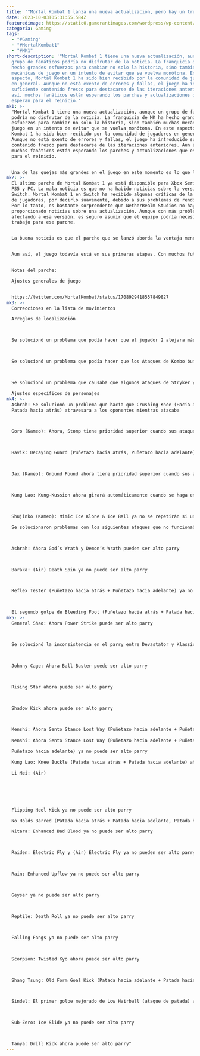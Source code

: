 ```yaml
---
title: '"Mortal Kombat 1 lanza una nueva actualización, pero hay un truco."'
date: 2023-10-03T05:31:55.584Z
featuredimage: https://static0.gamerantimages.com/wordpress/wp-content/uploads/2023/10/mortal-kombat-1-patch-cover.jpg?q=50&fit=contain&w=1140&h=&dpr=1.5
categoria: Gaming
tags:
  - "#Gaming"
  - "#MortalKombat1"
  - "#MK1"
short-description: '"Mortal Kombat 1 tiene una nueva actualización, aunque un
  grupo de fanáticos podría no disfrutar de la noticia. La franquicia de MK ha
  hecho grandes esfuerzos para cambiar no solo la historia, sino también muchas
  mecánicas de juego en un intento de evitar que se vuelva monótona. En este
  aspecto, Mortal Kombat 1 ha sido bien recibido por la comunidad de jugadores
  en general. Aunque no está exento de errores y fallas, el juego ha introducido
  suficiente contenido fresco para destacarse de las iteraciones anteriores. Aun
  así, muchos fanáticos están esperando los parches y actualizaciones que
  esperan para el reinicio.'
mk1: >-
  "Mortal Kombat 1 tiene una nueva actualización, aunque un grupo de fanáticos
  podría no disfrutar de la noticia. La franquicia de MK ha hecho grandes
  esfuerzos para cambiar no solo la historia, sino también muchas mecánicas de
  juego en un intento de evitar que se vuelva monótona. En este aspecto, Mortal
  Kombat 1 ha sido bien recibido por la comunidad de jugadores en general.
  Aunque no está exento de errores y fallas, el juego ha introducido suficiente
  contenido fresco para destacarse de las iteraciones anteriores. Aun así,
  muchos fanáticos están esperando los parches y actualizaciones que esperan
  para el reinicio.


  Una de las quejas más grandes en el juego en este momento es lo que los fanáticos llaman la "ventaja del jugador 1 de Mortal Kombat 1". Muchos consideran que este error arruina la experiencia del juego, ya que otorga una ventaja injusta al primer jugador. Algunos han informado que las combinaciones de movimientos de los jugadores en el slot del jugador 2 no funcionan correctamente, entre otras cosas. Esto resta disfrute al juego en general, por lo que los jugadores esperan que este sea uno de los problemas que ya se hayan abordado. Afortunadamente, NetherRealm Studios acaba de anunciar la llegada de un nuevo parche, aunque con una pequeña advertencia.
mk2: >-
  El último parche de Mortal Kombat 1 ya está disponible para Xbox Series X/S,
  PS5 y PC. La mala noticia es que no ha habido noticias sobre la versión de
  Switch. Mortal Kombat 1 en Switch ha recibido algunas críticas de la comunidad
  de jugadores, por decirlo suavemente, debido a sus problemas de rendimiento.
  Por lo tanto, es bastante sorprendente que NetherRealm Studios no haya
  proporcionado noticias sobre una actualización. Aunque con más problemas
  afectando a esa versión, es seguro asumir que el equipo podría necesitar más
  trabajo para ese parche.


  La buena noticia es que el parche que se lanzó aborda la ventaja mencionada anteriormente del jugador 1, entre otros problemas. También se han introducido muchos ajustes específicos de personajes que seguramente afectarán al equilibrio del juego, con suerte de manera positiva. Además, se han corregido algunos elementos menores, como correcciones en la lista de movimientos y problemas de localización. El equipo de NetherRealm Studios parece estar llevando a Mortal Kombat 1 en una dirección positiva.


  Aun así, el juego todavía está en sus primeras etapas. Con muchos futuros paquetes de Kombat y nuevos personajes por introducir, los jugadores esperan que lleguen más parches. El equilibrio del juego será una preocupación constante para los jugadores una vez que se unan nuevos Kombatants a la refriega. En el mejor de los casos, muchos fanáticos tienen la esperanza de que las correcciones para la versión de Switch de Mortal Kombat 1 se pongan al día para que no quede rezagada. Aunque aún no hay noticias para Switch, los jugadores esperan que llegue no mucho después.


  Notas del parche:

  Ajustes generales de juego


  https://twitter.com/MortalKombat/status/1708929418557849827
mk3: >-
  Correcciones en la lista de movimientos

  Arreglos de localización



  Se solucionó un problema que podía hacer que el jugador 2 alejara más a su oponente durante ciertas secuencias de combos



  Se solucionó un problema que podía hacer que los Ataques de Kombo bufferizados y los Movimientos Especiales no mejorados cancelados de 2 en 1 no se realizaran si se ejecutaba un ataque de emboscada de Kameo que podía cancelarse o derivarse con un tiempo específico



  Se solucionó un problema que causaba que algunos ataques de Stryker y Sektor fueran irrompibles

  Ajustes específicos de personajes
mk4: >-
  Ashrah: Se solucionó un problema que hacía que Crushing Knee (Hacia atrás +
  Patada hacia atrás) atravesara a los oponentes mientras atacaba



  Goro (Kameo): Ahora, Stomp tiene prioridad superior cuando sus ataques y los de su compañero impactan en el mismo fotograma



  Havik: Decaying Guard (Puñetazo hacia atrás, Puñetazo hacia adelante) y Flesh Wound (Puñetazo hacia atrás, Puñetazo hacia atrás) ya no giran automáticamente hacia el oponente



  Jax (Kameo): Ground Pound ahora tiene prioridad superior cuando sus ataques y los de su compañero impactan en el mismo fotograma



  Kung Lao: Kung-Kussion ahora girará automáticamente cuando se haga en el fotograma de aterrizaje después de saltar sobre un oponente



  Shujinko (Kameo): Mimic Ice Klone & Ice Ball ya no se repetirán si un oponente es golpeado por Time Stop

  Se solucionaron problemas con los siguientes ataques que no funcionaban correctamente contra movimientos especiales de alto parry



  Ashrah: Ahora God’s Wrath y Demon’s Wrath pueden ser alto parry



  Baraka: (Air) Death Spin ya no puede ser alto parry



  Reflex Tester (Puñetazo hacia atrás + Puñetazo hacia adelante) ya no puede ser alto parry



  El segundo golpe de Bleeding Foot (Puñetazo hacia atrás + Patada hacia adelante) ya no puede ser alto parry
mk5: >-
  General Shao: Ahora Power Strike puede ser alto parry



  Se solucionó la inconsistencia en el parry entre Devastator y Klassic Kahn. Ambos ya no pueden ser alto parry



  Johnny Cage: Ahora Ball Buster puede ser alto parry



  Rising Star ahora puede ser alto parry



  Shadow Kick ahora puede ser alto parry



  Kenshi: Ahora Sento Stance Lost Way (Puñetazo hacia adelante + Puñetazo hacia atrás, Puñetazo hacia atrás, 
   
  Kenshi: Ahora Sento Stance Lost Way (Puñetazo hacia adelante + Puñetazo hacia atrás, Puñetazo hacia atrás, 

  Puñetazo hacia adelante) ya no puede ser alto parry

  Kung Lao: Knee Buckle (Patada hacia atrás + Patada hacia adelante) ahora puede ser alto parry

  Li Mei: (Air) 






  Flipping Heel Kick ya no puede ser alto parry

  No Holds Barred (Patada hacia atrás + Patada hacia adelante, Patada hacia atrás) ya no puede ser alto parry

  Nitara: Enhanced Bad Blood ya no puede ser alto parry



  Raiden: Electric Fly y (Air) Electric Fly ya no pueden ser alto parry



  Rain: Enhanced Upflow ya no puede ser alto parry



  Geyser ya no puede ser alto parry



  Reptile: Death Roll ya no puede ser alto parry



  Falling Fangs ya no puede ser alto parry



  Scorpion: Twisted Kyo ahora puede ser alto parry



  Shang Tsung: Old Form Goal Kick (Patada hacia adelante + Patada hacia adelante) ya no puede ser alto parry



  Sindel: El primer golpe mejorado de Low Hairball (ataque de patada) ahora puede ser alto parry



  Sub-Zero: Ice Slide ya no puede ser alto parry



  Tanya: Drill Kick ahora puede ser alto parry"
---
```


